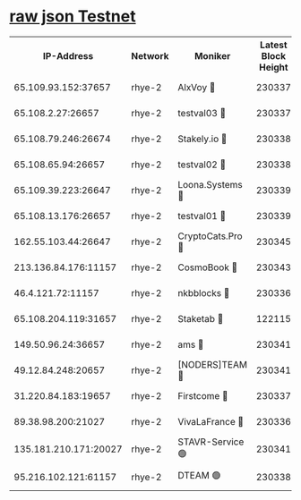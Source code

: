 
[raw json Testnet](https://rpc-check.quickt.stavr.tech/quickt/rpc-quickt-result.json)
=


<table><tr><th>IP-Address</th><th>Network</th><th>Moniker</th><th>Latest Block Height</th><th>Earliest Block Height</th><th>Catching Up</th><th>Tx Index</th><th>Voting Power</th><th>Scan Time</th></tr><tr><td>65.109.93.152:37657</td><td>rhye-2</td><td>AlxVoy 🔴</td><td>230337</td><td>1</td><td>False</td><td>on</td><td>144071</td><td>2024-01-07T18:53:00.379609540UTC</td></tr><tr><td>65.108.2.27:26657</td><td>rhye-2</td><td>testval03 🔴</td><td>230337</td><td>1</td><td>False</td><td>on</td><td>11002050</td><td>2024-01-07T18:53:03.202693593UTC</td></tr><tr><td>65.108.79.246:26674</td><td>rhye-2</td><td>Stakely.io 🔴</td><td>230338</td><td>1</td><td>False</td><td>on</td><td>10010</td><td>2024-01-07T18:53:05.592499142UTC</td></tr><tr><td>65.108.65.94:26657</td><td>rhye-2</td><td>testval02 🔴</td><td>230338</td><td>1</td><td>False</td><td>on</td><td>11002050</td><td>2024-01-07T18:53:08.342407003UTC</td></tr><tr><td>65.109.39.223:26647</td><td>rhye-2</td><td>Loona.Systems 🔴</td><td>230339</td><td>1</td><td>False</td><td>off</td><td>86949</td><td>2024-01-07T18:53:10.757204438UTC</td></tr><tr><td>65.108.13.176:26657</td><td>rhye-2</td><td>testval01 🔴</td><td>230339</td><td>1</td><td>False</td><td>on</td><td>13082010</td><td>2024-01-07T18:53:11.908330886UTC</td></tr><tr><td>162.55.103.44:26647</td><td>rhye-2</td><td>CryptoCats.Pro 🔴</td><td>230345</td><td>1</td><td>False</td><td>off</td><td>9999</td><td>2024-01-07T18:53:42.187944890UTC</td></tr><tr><td>213.136.84.176:11157</td><td>rhye-2</td><td>CosmoBook 🔴</td><td>230343</td><td>65301</td><td>False</td><td>off</td><td>1528057</td><td>2024-01-07T18:53:35.698318009UTC</td></tr><tr><td>46.4.121.72:11157</td><td>rhye-2</td><td>nkbblocks 🔴</td><td>230336</td><td>70101</td><td>False</td><td>off</td><td>81491</td><td>2024-01-07T18:52:55.590773382UTC</td></tr><tr><td>65.108.204.119:31657</td><td>rhye-2</td><td>Staketab 🔴</td><td>122115</td><td>121601</td><td>False</td><td>on</td><td>9900</td><td>2024-01-07T18:53:11.142696781UTC</td></tr><tr><td>149.50.96.24:36657</td><td>rhye-2</td><td>ams 🔴</td><td>230341</td><td>133501</td><td>False</td><td>on</td><td>10786</td><td>2024-01-07T18:53:25.157291938UTC</td></tr><tr><td>49.12.84.248:20657</td><td>rhye-2</td><td>[NODERS]TEAM 🔴</td><td>230341</td><td>146001</td><td>False</td><td>on</td><td>59690</td><td>2024-01-07T18:53:22.729319718UTC</td></tr><tr><td>31.220.84.183:19657</td><td>rhye-2</td><td>Firstcome 🔴</td><td>230337</td><td>165001</td><td>False</td><td>off</td><td>724902</td><td>2024-01-07T18:53:02.827800165UTC</td></tr><tr><td>89.38.98.200:21027</td><td>rhye-2</td><td>VivaLaFrance 🔴</td><td>230336</td><td>220501</td><td>False</td><td>off</td><td>10000</td><td>2024-01-07T18:52:57.960284033UTC</td></tr><tr><td>135.181.210.171:20027</td><td>rhye-2</td><td>STAVR-Service 🟢</td><td>230341</td><td>226501</td><td>False</td><td>on</td><td>0</td><td>2024-01-07T18:53:20.446710067UTC</td></tr><tr><td>95.216.102.121:61157</td><td>rhye-2</td><td>DTEAM 🟢</td><td>230338</td><td>230101</td><td>False</td><td>on</td><td>0</td><td>2024-01-07T18:53:05.936100290UTC</td></tr></table>